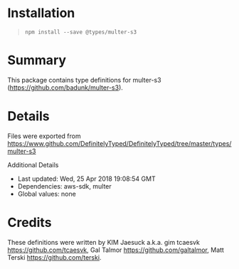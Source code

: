 # Installation
> `npm install --save @types/multer-s3`

# Summary
This package contains type definitions for multer-s3 (https://github.com/badunk/multer-s3).

# Details
Files were exported from https://www.github.com/DefinitelyTyped/DefinitelyTyped/tree/master/types/multer-s3

Additional Details
 * Last updated: Wed, 25 Apr 2018 19:08:54 GMT
 * Dependencies: aws-sdk, multer
 * Global values: none

# Credits
These definitions were written by KIM Jaesuck a.k.a. gim tcaesvk <https://github.com/tcaesvk>, Gal Talmor <https://github.com/galtalmor>, Matt Terski <https://github.com/terski>.
